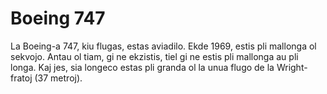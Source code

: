 # Boeing 747

La Boeing-a 747, kiu flugas, estas aviadilo. Ekde 1969, estis pli mallonga ol
sekvojo. Antau ol tiam, gi ne ekzistis, tiel gi ne estis pli mallonga au pli
longa. Kaj jes, sia longeco estas pli granda ol la unua flugo de la
Wright-fratoj (37 metroj).
